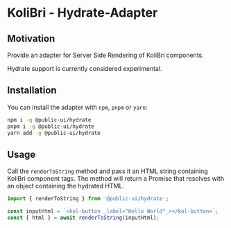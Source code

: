 # KoliBri - Hydrate-Adapter

## Motivation

Provide an adapter for Server Side Rendering of KoliBri components.

Hydrate support is currently considered experimental.

## Installation

You can install the adapter with `npm`, `pnpm` or `yarn`:

```bash
npm i -g @public-ui/hydrate
pnpm i -g @public-ui/hydrate
yarn add -g @public-ui/hydrate
```

## Usage

Call the `renderToString` method and pass it an HTML string containing KoliBri component tags. The method will return a
Promise that resolves with an object containing the hydrated HTML.

```ts
import { renderToString } from '@public-ui/hydrate';

const inputHtml = `<kol-button _label="Hello World"_></kol-button>`;
const { html } = await renderToString(inputHtml);
```
